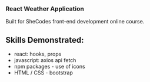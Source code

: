 
### React Weather Application 
Built for SheCodes front-end development online course. 

## Skills Demonstrated: 
- react: hooks, props
- javascript: axios api fetch 
- npm packages - use of icons 
- HTML / CSS - bootstrap
